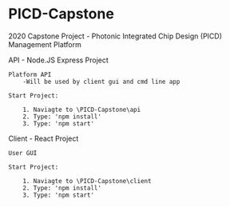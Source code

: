 # PICD-Capstone
2020 Capstone Project - Photonic Integrated Chip Design (PICD) Management Platform


API - Node.JS Express Project

    Platform API
        -Will be used by client gui and cmd line app
        
    Start Project:

        1. Naviagte to \PICD-Capstone\api
        2. Type: 'npm install'
        3. Type: 'npm start'

Client - React Project

    User GUI
    
    Start Project:

        1. Naviagte to \PICD-Capstone\client
        2. Type: 'npm install'
        3. Type: 'npm start'


